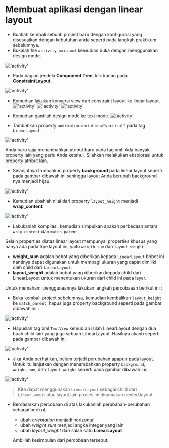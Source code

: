 # Membuat aplikasi dengan linear layout

- Buatlah kembali sebuah project baru dengan konfigurasi yang disesuaikan dengan kebutuhan anda seperti pada langkah praktikum sebelumnya.
- Bukalah file `activity_main.xml` kemudian buka dengan menggunakan design mode.

!['activity'](images/02-linear-layout_01.png)

- Pada bagian jendela **Component Tree**, klik kanan pada **ConstraintLayout**.

!['activity'](images/02-linear-layout_02.png)

- Kemudian lakukan konversi view dari constraint layout ke linear layout.
  !['activity'](images/02-lienar-layout-convertview.png)
  !['activity'](images/02-linear-layout-convertview-2.png)
  !['activity'](images/02-linear-layout-convertview-3.png)

- Kemudian gantilah design mode ke text mode.
  !['activity'](images/02-linear-layout-text-mode.png)

- Tambahkan property `android:orientation="vertical"` pada tag `LinearLayout`

!['activity'](images/02-linear-layout-orientation.png)

Anda baru saja menambahkan atribut baru pada tag xml. Ada banyak property lain yang perlu Anda ketahui. Silahkan melakukan eksplorasi untuk property atribut lain.

- Selanjutnya tambahkan property **background** pada linear layout seperti pada gambar dibawah ini sehingga layout Anda berubah background nya menjadi hijau.

!['activity'](images/02-linear-layout-background.png)

- Kemudian ubahlah nilai dari property `layout_height` menjadi **wrap_content**

!['activity'](images/02-linear-layout-wrapcontent.png)

- Lakukanlah kompilasi, kemudian simpulkan apakah perbedaan antara `wrap_content` dan `match_parent`

Selain properties diatas linear layout mempunyai properties khusus yang hanya ada pada tipe layout ini, yaitu `weigth_sum` dan `layout_weight`

- **weight_sum** adalah bobot yang diberikan kepada `LinearLayout` bobot ini nantinya dapat digunakan untuk membagi ukuran yang dapat dimiliki oleh child dari `LinearLayout`.
- **layout_weight** adalah bobot yang diberikan kepada child dari LinearLayout untuk menentukan ukuran dari child ini pada layar.

Untuk memahami penggunaannya lakukan langkah percobaaan berikut ini :

- Buka kembali project sebelumnya, kemudian kembalikan `layout_height` ke `match_parent`, hapus juga property background seperti pada gambar dibawah ini :

!['activity'](images/02-linear-layout-text-mode.png)

- Hapuslah tag xml `TextView` kemudian isilah LinearLayout dengan dua buah child lain yang juga sebuah LinearLayout. Hasilnya akanb seperti pada gambar dibawah ini.

!['activity'](images/02-linear-layout-nested.png)

- Jika Anda perhatikan, belum terjadi perubahan apapun pada layout. Untuk itu lanjutkan dengan menambahkan property `background`, `weight_sum`, dan `layout_weight` seperti pada gambar dibawah ini.

!['activity'](images/02-linear-layout-weightsum.png)

> Kita dapat menggunakan `LinearLayout` sebagai child dari `LinearLayout` atau layout lain proses ini dinamakan nested layout.

- Berdasarkan percobaan di atas lakukanlah perubahan-perubahan sebagai berikut,

  - ubah _orientation_ menjadi horizontal
  - ubah _weight sum_ menjadi angka integer yang lain
  - ubah _layout_weight_ dari salah satu **LinearLayout**

  Ambillah kesimpulan dari percobaan tersebut.
